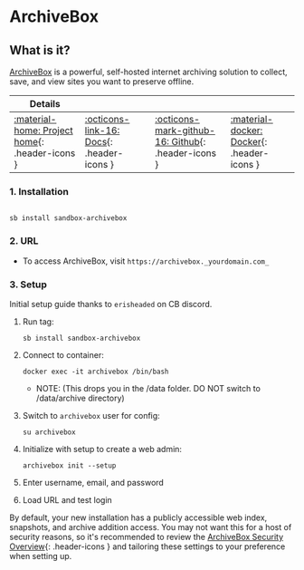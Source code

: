 # ArchiveBox

## What is it?

[ArchiveBox](https://github.com/ArchiveBox/ArchiveBox) is a powerful, self-hosted internet archiving solution to collect, save, and view sites you want to preserve offline.

| Details     |             |             |             |
|-------------|-------------|-------------|-------------|
| [:material-home: Project home](https://github.com/ArchiveBox/ArchiveBox){: .header-icons } | [:octicons-link-16: Docs](https://github.com/ArchiveBox/ArchiveBox/wiki){: .header-icons } | [:octicons-mark-github-16: Github](https://github.com/ArchiveBox/ArchiveBox){: .header-icons } | [:material-docker: Docker](https://hub.docker.com/r/archivebox/archivebox){: .header-icons }|

### 1. Installation

``` shell

sb install sandbox-archivebox

```

### 2. URL

- To access ArchiveBox, visit `https://archivebox._yourdomain.com_`

### 3. Setup

Initial setup guide thanks to `erisheaded` on CB discord.

1. Run tag:

    ``` { .shell }
    sb install sandbox-archivebox
    ```

2. Connect to container:

   ``` { .shell }
   docker exec -it archivebox /bin/bash
   ```

   - NOTE: (This drops you in the /data folder. DO NOT switch to /data/archive directory)
3. Switch to `archivebox` user for config:

   ``` { .shell }
   su archivebox
   ```

4. Initialize with setup to create a web admin:

   ``` { .shell }
   archivebox init --setup
   ```

5. Enter username, email, and password
6. Load URL and test login

By default, your new installation has a publicly accessible web index, snapshots, and archive addition access. You may not want this for a host of security reasons, so it's recommended to review the [ArchiveBox Security Overview](https://docs.archivebox.io/en/latest/Security-Overview.html){: .header-icons } and tailoring these settings to your preference when setting up.
